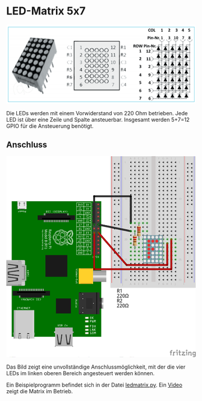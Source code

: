 LED-Matrix 5x7
==============

![LED-Matrix](doc/ledmatrix.png)

Die LEDs werden mit einem Vorwiderstand von 220 Ohm betrieben. Jede
LED ist über eine Zeile und Spalte ansteuerbar. Insgesamt werden
5+7=12 GPIO für die Ansteuerung benötigt.

Anschluss
---------

![Schaltung](doc/schaltung_Steckplatine.png)

Das Bild zeigt eine unvollständige Anschlussmöglichkeit, mit der die
vier LEDs im linken oberen Bereich angesteuert werden können.

Ein Beispielprogramm befindet sich in der
Datei [ledmatrix.py](ledmatrix.py). Ein
[Video](https://youtu.be/pf3Cuj75bP4) zeigt die Matrix im Betrieb.

